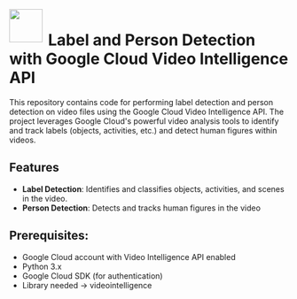 
<img src="https://github.com/user-attachments/assets/d2295c4a-fdc1-4aef-891f-13c56e2e0b37" width="60" style="float:left; margin-right:10px;"/>

# Label and Person Detection with Google Cloud Video Intelligence API

This repository contains code for performing label detection and person detection on video files using the Google Cloud Video Intelligence API. The project leverages Google Cloud's powerful video analysis tools to identify and track labels (objects, activities, etc.) and detect human figures within videos.

## Features

- **Label Detection**: Identifies and classifies objects, activities, and scenes in the video.
- **Person Detection**: Detects and tracks human figures in the video

## Prerequisites:
 - Google Cloud account with Video Intelligence API enabled
- Python 3.x
- Google Cloud SDK (for authentication)
- Library needed -> videointelligence

